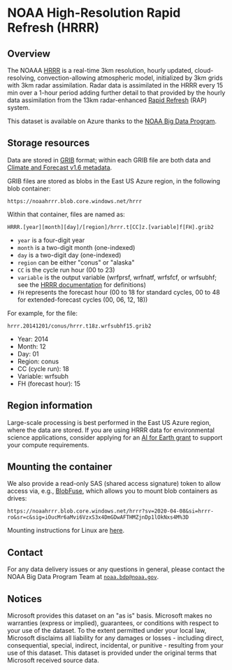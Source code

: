 # NOAA High-Resolution Rapid Refresh (HRRR)

## Overview

The NOAAA [HRRR](https://www.nco.ncep.noaa.gov/pmb/products/hrrr/) is a real-time 3km resolution, hourly updated, cloud-resolving, convection-allowing atmospheric model, initialized by 3km grids with 3km radar assimilation. Radar data is assimilated in the HRRR every 15 min over a 1-hour period adding further detail to that provided by the hourly data assimilation from the 13km radar-enhanced [Rapid Refresh](https://rapidrefresh.noaa.gov/) (RAP) system.

This dataset is available on Azure thanks to the [NOAA Big Data Program](https://www.noaa.gov/organization/information-technology/big-data-program).


## Storage resources

Data are stored in [GRIB](https://en.wikipedia.org/wiki/GRIB) format; within each GRIB file are both data and [Climate and Forecast v1.6 metadata](http://cfconventions.org/cf-conventions/v1.6.0/cf-conventions.html).

GRIB files are stored as blobs in the East US Azure region, in the following blob container:

`https://noaahrrr.blob.core.windows.net/hrrr`

Within that container, files are named as:

`HRRR.[year][month][day]/[region]/hrrr.t[CC]z.[variable]f[FH].grib2`

* `year` is a four-digit year
* `month` is a two-digit month (one-indexed)
* `day` is a two-digit day (one-indexed)
* `region` can be either "conus" or "alaska"
* `CC` is the cycle run hour (00 to 23)
* `variable` is the output variable (wrfprsf, wrfnatf, wrfsfcf, or wrfsubhf; see the [HRRR documentation](https://www.nco.ncep.noaa.gov/pmb/products/hrrr/) for definitions)
* `FH` represents the forecast hour (00 to 18 for standard cycles, 00 to 48 for extended-forecast cycles (00, 06, 12, 18))

For example, for the file:

`hrrr.20141201/conus/hrrr.t18z.wrfsubhf15.grib2`

* Year: 2014
* Month: 12
* Day: 01
* Region: conus
* CC (cycle run): 18
* Variable: wrfsubh
* FH (forecast hour): 15


## Region information

Large-scale processing is best performed in the East US Azure region, where the data are stored.  If you are using HRRR data for environmental science applications, consider applying for an [AI for Earth grant](http://aka.ms/ai4egrants) to support your compute requirements.


## Mounting the container

We also provide a read-only SAS (shared access signature) token to allow access via, e.g., [BlobFuse](https://github.com/Azure/azure-storage-fuse), which allows you to mount blob containers as drives:

`https://noaahrrr.blob.core.windows.net/hrrr?sv=2020-04-08&si=hrrr-ro&sr=c&sig=iOucMr6aMvi6VzxS3x4DmGDwAFTHMZjnDp1lOkNxs4M%3D`

Mounting instructions for Linux are [here](https://docs.microsoft.com/en-us/azure/storage/blobs/storage-how-to-mount-container-linux).


## Contact

For any data delivery issues or any questions in general, please contact the NOAA Big Data Program Team at [`noaa.bdp@noaa.gov`](mailto:noaa.bdp@noaa.gov?subject=azure%20hrrr%20question).


## Notices

Microsoft provides this dataset on an "as is" basis.  Microsoft makes no warranties (express or implied), guarantees, or conditions with respect to your use of the dataset.  To the extent permitted under your local law, Microsoft disclaims all liability for any damages or losses - including direct, consequential, special, indirect, incidental, or punitive - resulting from your use of this dataset.  This dataset is provided under the original terms that Microsoft received source data.
